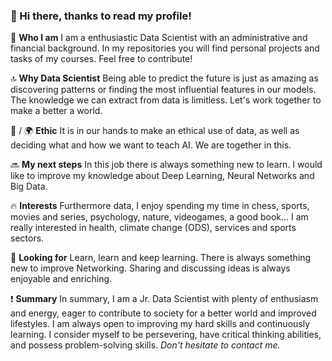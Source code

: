 ### 👋 Hi there, thanks to read my profile! 

🥸 **Who I am**
I am a enthusiastic Data Scientist with an administrative and financial background. In my repositories you will find personal projects and tasks of my courses. Feel free to contribute! 

🔝 **Why Data Scientist**
Being able to predict the future is just as amazing as discovering patterns or finding the most influential features in our models. The knowledge we can extract from data is limitless. Let's work together to make a better a world.

🤖 / 🌍 **Ethic**
It is in our hands to make an ethical use of data, as well as deciding what and how we want to teach AI. We are together in this. 

🔜 **My next steps**
In this job there is always something new to learn. I would like to improve my knowledge about Deep Learning, Neural Networks and Big Data.

🔥 **Interests**
Furthermore data, I enjoy spending my time in chess, sports, movies and series, psychology, nature, videogames, a good book...
I am really interested in health, climate change (ODS), services and sports sectors. 

🖖 **Looking for** 
Learn, learn and keep learning. There is always something new to improve 
Networking. Sharing and discussing ideas is always enjoyable and enriching. 

❗ **Summary**
In summary, I am a Jr. Data Scientist with plenty of enthusiasm and energy, eager to contribute to society for a better world and improved lifestyles. I am always open to improving my hard skills and continuously learning. I consider myself to be persevering, have critical thinking abilities, and possess problem-solving skills. _Don't hesitate to contact me._
<!--
**borch008/borch008** is a ✨ _special_ ✨ repository because its `README.md` (this file) appears on your GitHub profile.

Here are some ideas to get you started:

- 🔭 I’m currently working on ...
- 🌱 I’m currently learning ...
- 👯 I’m looking to collaborate on ...
- 🤔 I’m looking for help with ...
- 💬 Ask me about ...
- 📫 How to reach me: ...
- 😄 Pronouns: ...
- ⚡ Fun fact: ...
-->
